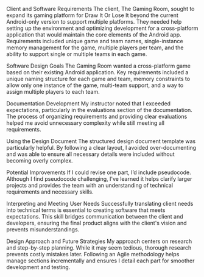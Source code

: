 Client and Software Requirements
The client, The Gaming Room, sought to expand its gaming platform for Draw It Or Lose It beyond the current Android-only version to support multiple platforms. They needed help setting up the environment and optimizing development for a cross-platform application that would maintain the core elements of the Android app. Requirements included unique game and team names, single-instance memory management for the game, multiple players per team, and the ability to support single or multiple teams in each game.

Software Design Goals
The Gaming Room wanted a cross-platform game based on their existing Android application. Key requirements included a unique naming structure for each game and team, memory constraints to allow only one instance of the game, multi-team support, and a way to assign multiple players to each team.

Documentation Development
My instructor noted that I exceeded expectations, particularly in the evaluations section of the documentation. The process of organizing requirements and providing clear evaluations helped me avoid unnecessary complexity while still meeting all requirements.

Using the Design Document
The structured design document template was particularly helpful. By following a clear layout, I avoided over-documenting and was able to ensure all necessary details were included without becoming overly complex.

Potential Improvements
If I could revise one part, I’d include pseudocode. Although I find pseudocode challenging, I've learned it helps clarify larger projects and provides the team with an understanding of technical requirements and necessary skills.

Interpreting and Meeting User Needs
Successfully translating client needs into technical terms is essential to creating software that meets expectations. This skill bridges communication between the client and developers, ensuring the final product aligns with the client's vision and prevents misunderstandings.

Design Approach and Future Strategies
My approach centers on research and step-by-step planning. While it may seem tedious, thorough research prevents costly mistakes later. Following an Agile methodology helps manage sections incrementally and ensures I detail each part for smoother development and testing.
